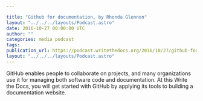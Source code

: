 ```yaml
---

title: "Github for documentation, by Rhonda Glennon"
layout: "../../../layouts/Podcast.astro"
date: 2016-10-27 00:00:00 UTC
author: ""
categories: media podcast
tags:
publication_url: https://podcast.writethedocs.org/2016/10/27/github-for-docs-rhonda-glennon/
layout: "../../../layouts/Podcast.astro"
---
```


GitHub enables people to collaborate on projects, and many organizations use it for managing both software code and documentation. At this Write the Docs, you will get started with GitHub by applying its tools to building a documentation website.
